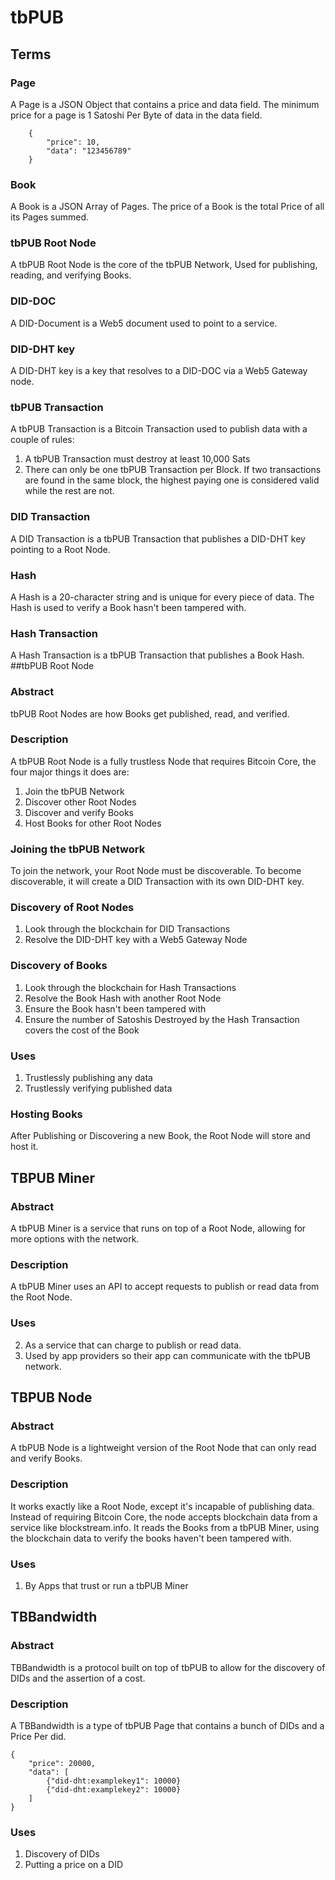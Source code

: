 # tbPUB

## Terms

### Page

A Page is a JSON Object that contains a price and data field. The minimum price for a page is 1 Satoshi Per Byte of data in the data field.
```
    {
        "price": 10,
        "data": "123456789"
    }
```

### Book
A Book is a JSON Array of Pages. The price of a Book is the total Price of all its Pages summed.

### tbPUB Root Node
A tbPUB Root Node is the core of the tbPUB Network, Used for publishing, reading, and verifying Books.

### DID-DOC

A DID-Document is a Web5 document used to point to a service.

### DID-DHT key

A DID-DHT key is a key that resolves to a DID-DOC via a Web5 Gateway node.

### tbPUB Transaction
A tbPUB Transaction is a Bitcoin Transaction used to publish data with a couple of rules:
1. A tbPUB Transaction must destroy at least 10,000 Sats
2. There can only be one tbPUB Transaction per Block. If two transactions are found in the same block, the highest paying one is considered valid while the rest are not.

### DID Transaction

A DID Transaction is a tbPUB Transaction that publishes a DID-DHT key pointing to a Root Node.

### Hash
A Hash is a 20-character string and is unique for every piece of data. The Hash is used to verify a Book hasn't been tampered with.

### Hash Transaction
A Hash Transaction is a tbPUB Transaction that publishes a Book Hash. 
##tbPUB Root Node

### Abstract
tbPUB Root Nodes are how Books get published, read, and verified.

### Description
A tbPUB Root Node is a fully trustless Node that requires Bitcoin Core, the four major things it does are:
1. Join the tbPUB Network
2. Discover other Root Nodes
3. Discover and verify Books
4. Host Books for other Root Nodes

### Joining the tbPUB Network
To join the network, your Root Node must be discoverable. To become discoverable, it will create a DID Transaction with its own DID-DHT key.

### Discovery of Root Nodes
1. Look through the blockchain for DID Transactions
2. Resolve the DID-DHT key with a Web5 Gateway Node

### Discovery of Books
1. Look through the blockchain for Hash Transactions
2. Resolve the Book Hash with another Root Node
3. Ensure the Book hasn't been tampered with
4. Ensure the number of Satoshis Destroyed by the Hash Transaction covers the cost of the Book

### Uses
1. Trustlessly publishing any data
2. Trustlessly verifying published data

### Hosting Books
After Publishing or Discovering a new Book, the Root Node will store and host it.

## TBPUB Miner

### Abstract
A tbPUB Miner is a service that runs on top of a Root Node, allowing for more options with the network.

### Description
A tbPUB Miner uses an API to accept requests to publish or read data from the Root Node.

### Uses
2. As a service that can charge to publish or read data.
3. Used by app providers so their app can communicate with the tbPUB network.

## TBPUB Node

### Abstract 
A tbPUB Node is a lightweight version of the Root Node that can only read and verify Books.

### Description
It works exactly like a Root Node, except it's incapable of publishing data.
Instead of requiring Bitcoin Core, the node accepts blockchain data from a service like blockstream.info.
It reads the Books from a tbPUB Miner, using the blockchain data to verify the books haven't been tampered with.

### Uses
1. By Apps that trust or run a tbPUB Miner 

## TBBandwidth

### Abstract
TBBandwidth is a protocol built on top of tbPUB to allow for the discovery of DIDs and the assertion of a cost.

### Description
A TBBandwidth is a type of tbPUB Page that contains a bunch of DIDs and a Price Per did.
```
{
    "price": 20000,
    "data": [
        {"did-dht:examplekey1": 10000}
        {"did-dht:examplekey2": 10000}
    ]
}
```

### Uses
1. Discovery of DIDs
2. Putting a price on a DID
